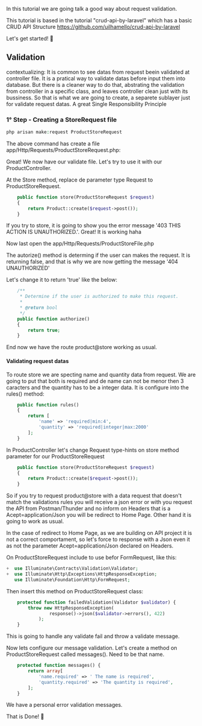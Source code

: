 In this tutorial we are going talk a good way about request validation.

This tutorial is based in the tutorial "crud-api-by-laravel" which has a basic CRUD API Structure https://github.com/uilhamello/crud-api-by-laravel


Let's get started! :star_struck:


<h2>Validation</h2>

contextualizing: It is common to see datas from request beein validated at controller file. It is a pratical way to validate datas before input them into database. 
But there is a cleaner way to do that, abstrating the validation from controller in a specific class, and leaves controller clean just with its bussiness. So that is what we are going to create, a separete sublayer just for validate request datas. A great Single Responsibility Principle

<h3>1° Step - Creating a StoreRequest file</h3>


```php
php arisan make:request ProductStoreRequest
```

The above command has create a file app/Http/Requests/ProductStoreRequest.php:

Great! We now have our validate file. Let's try to use it with our ProductController.

At the Store method, replace de parameter type Request to ProductStoreRequest.

```php
    public function store(ProductStoreRequest $request)
    {
        return Product::create($request->post());
    }
```
If you try to store, it is going to show you the error message '403 THIS ACTION IS UNAUTHORIZED.'. Great! It is working haha 

Now last open the app/Http/Requests/ProductStoreFile.php

The autorize() method is determing if the user can makes the request. It is returning false, and that is why we are now getting the message '404 UNAUTHORIZED'

Let's change it to return 'true' like the below:

```php
    /**
     * Determine if the user is authorized to make this request.
     *
     * @return bool
     */
    public function authorize()
    {
        return true;
    }
```

End now we have the route product@store working as usual.

<h4>Validating request datas </h4>

To route store we are specting name and quantity data from request.
We are going to put that both is required and de name can not be menor then 3 caracters and the quantity has to be a integer data. It is configure into the rules() method:

```php
    public function rules()
    {
        return [
            'name' => 'required|min:4',
            'quantity' => 'required|integer|max:2000'
        ];
    }

```

In ProductController let's change Request type-hints on store method parameter for our ProductStoreRequest

```php
    public function store(ProductStoreRequest $request)
    {
        return Product::create($request->post());
    }
```

So if you try to request product@store with a data request that doesn't match the validations rules you will receive a json error or with you request the API from Postman/Thunder and no inform on Headers that is a Acept=application/Json you will be redirect to Home Page. Other hand it is going to work as usual.

In the case of redirect to Home Page, as we are building on API project it is not a correct comportament, so let's force to response with a Json even it as not the parameter Acept=application/Json declared on Headers.

On ProductStoreRequest include to use befor FormRequest, like this:

```php
+  use Illuminate\Contracts\Validation\Validator;
+  use Illuminate\Http\Exceptions\HttpResponseException;
   use Illuminate\Foundation\Http\FormRequest;
```

Then insert this method on ProductStoreRequest class:


```php
    protected function failedValidation(Validator $validator) {
        throw new HttpResponseException(
                response()->json($validator->errors(), 422)
            );
    }
```
This is going to handle any validate fail and throw a validate message.


Now lets configure our message validation. Let's create a method on ProductStoreRequest called messages(). Need to be that name.

```php
    protected function messages() {
        return array[
            'name.required' => ' The name is required',
            'quantity.required' => 'The quantity is required',
        ];
    }
```

We have a personal error validation messages.


That is Done! :star_struck:


